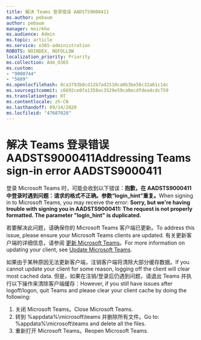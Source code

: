 ```yaml
---
title: 解决 Teams 登录错误 AADSTS9000411
ms.author: pebaum
author: pebaum
manager: mnirkhe
ms.audience: Admin
ms.topic: article
ms.service: o365-administration
ROBOTS: NOINDEX, NOFOLLOW
localization_priority: Priority
ms.collection: Adm_O365
ms.custom:
- "9000744"
- "5689"
ms.openlocfilehash: 8ca3793b8cd12b7ad2510ca0b3be58c32a61c14c
ms.sourcegitcommit: c6692ce0fa1358ec3529e59ca0ecdfdea4cdc759
ms.translationtype: HT
ms.contentlocale: zh-CN
ms.lasthandoff: 09/14/2020
ms.locfileid: "47687028"
---
```

# <a name="addressing-teams-sign-in-error-aadsts9000411"></a><span data-ttu-id="954a3-102">解决 Teams 登录错误 AADSTS9000411</span><span class="sxs-lookup"><span data-stu-id="954a3-102">Addressing Teams sign-in error AADSTS9000411</span></span>

<span data-ttu-id="954a3-103">登录 Microsoft Teams 时，可能会收到以下错误：**抱歉，在 AADSTS9000411 中登录时遇到问题：请求的格式不正确。参数“login_hint”重复。**</span><span class="sxs-lookup"><span data-stu-id="954a3-103">When signing in to Microsoft Teams, you may receive the error: **Sorry, but we're having trouble with signing you in AADSTS9000411: The request is not properly formatted. The parameter "login_hint" is duplicated.**</span></span>

<span data-ttu-id="954a3-104">若要解决此问题，请确保你的 Microsoft Teams 客户端已更新。</span><span class="sxs-lookup"><span data-stu-id="954a3-104">To address this issue, please ensure your Microsoft Teams clients are updated.</span></span> <span data-ttu-id="954a3-105">有关更新客户端的详细信息，请参阅 [更新 Microsoft Teams](https://support.office.com/article/Update-Microsoft-Teams-535a8e4b-45f0-4f6c-8b3d-91bca7a51db1)。</span><span class="sxs-lookup"><span data-stu-id="954a3-105">For more information on updating your client, see [Update Microsoft Teams](https://support.office.com/article/Update-Microsoft-Teams-535a8e4b-45f0-4f6c-8b3d-91bca7a51db1).</span></span>

<span data-ttu-id="954a3-106">如果由于某种原因无法更新客户端，注销客户端将清除大部分缓存数据。</span><span class="sxs-lookup"><span data-stu-id="954a3-106">If you cannot update your client for some reason, logging off the client will clear most cached data.</span></span> <span data-ttu-id="954a3-107">但是，如果在注销/登录后仍遇到问题，请退出 Teams 并执行以下操作来清除客户端缓存：</span><span class="sxs-lookup"><span data-stu-id="954a3-107">However, if you still have issues after logoff/logon, quit Teams and please clear your client cache by doing the following:</span></span>
1. <span data-ttu-id="954a3-108">关闭 Microsoft Teams。</span><span class="sxs-lookup"><span data-stu-id="954a3-108">Close Microsoft Teams.</span></span>
2. <span data-ttu-id="954a3-109">转到 %appdata%\microsoft\teams 并删除所有文件。</span><span class="sxs-lookup"><span data-stu-id="954a3-109">Go to: %appdata%\microsoft\teams and delete all the files.</span></span>
3. <span data-ttu-id="954a3-110">重新打开 Microsoft Teams。</span><span class="sxs-lookup"><span data-stu-id="954a3-110">Reopen Microsoft Teams.</span></span>
